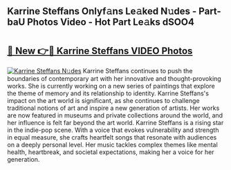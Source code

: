 ## Karrine Steffans Onlyf𝚊ns Le𝚊ked N𝚞des - Part-baU Photos Video - Hot Part Le𝚊ks dSOO4

# <h2><a href="http://ab51627.deff.icu/?id=Karrine+Steffans">🔗 New 👉🔴 Karrine Steffans VIDEO Photos</a></h2>

[![Karrine Steffans N𝚞des](https://i.imgur.com/rIISA9y.gif)](http://ab51627.deff.icu/?id=Karrine+Steffans)
Karrine Steffans continues to push the boundaries of contemporary art with her innovative and thought-provoking works. She is currently working on a new series of paintings that explore the theme of memory and its relationship to identity. Karrine Steffans's impact on the art world is significant, as she continues to challenge traditional notions of art and inspire a new generation of artists. Her works are now featured in museums and private collections around the world, and her influence is felt far beyond the art world. Karrine Steffans is a rising star in the indie-pop scene. With a voice that evokes vulnerability and strength in equal measure, she crafts heartfelt songs that resonate with audiences on a deeply personal level. Her music tackles complex themes like mental health, heartbreak, and societal expectations, making her a voice for her generation.
